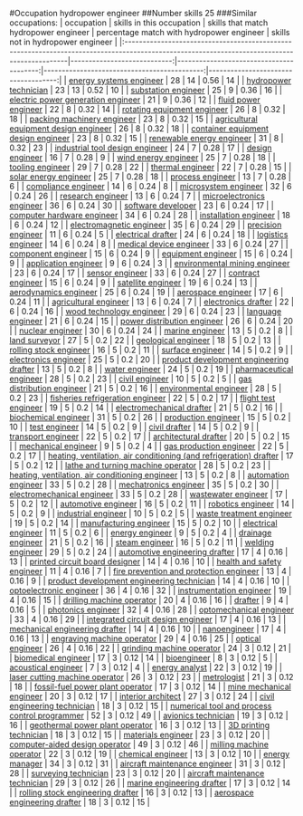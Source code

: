 #Occupation hydropower engineer
##Number skills 25
###Similar occupations:
| occupation                                                                                                                                  |   skills in this occupation |   skills that match hydropower engineer |   percentage match with hydropower engineer |   skills not in hydropower engineer |
|:--------------------------------------------------------------------------------------------------------------------------------------------|----------------------------:|----------------------------------------:|--------------------------------------------:|------------------------------------:|
| [energy systems engineer](energy_systems_engineer.md)                                                                                       |                          28 |                                      14 |                                        0.56 |                                  14 |
| [hydropower technician](hydropower_technician.md)                                                                                           |                          23 |                                      13 |                                        0.52 |                                  10 |
| [substation engineer](substation_engineer.md)                                                                                               |                          25 |                                       9 |                                        0.36 |                                  16 |
| [electric power generation engineer](electric_power_generation_engineer.md)                                                                 |                          21 |                                       9 |                                        0.36 |                                  12 |
| [fluid power engineer](fluid_power_engineer.md)                                                                                             |                          22 |                                       8 |                                        0.32 |                                  14 |
| [rotating equipment engineer](rotating_equipment_engineer.md)                                                                               |                          26 |                                       8 |                                        0.32 |                                  18 |
| [packing machinery engineer](packing_machinery_engineer.md)                                                                                 |                          23 |                                       8 |                                        0.32 |                                  15 |
| [agricultural equipment design engineer](agricultural_equipment_design_engineer.md)                                                         |                          26 |                                       8 |                                        0.32 |                                  18 |
| [container equipment design engineer](container_equipment_design_engineer.md)                                                               |                          23 |                                       8 |                                        0.32 |                                  15 |
| [renewable energy engineer](renewable_energy_engineer.md)                                                                                   |                          31 |                                       8 |                                        0.32 |                                  23 |
| [industrial tool design engineer](industrial_tool_design_engineer.md)                                                                       |                          24 |                                       7 |                                        0.28 |                                  17 |
| [design engineer](design_engineer.md)                                                                                                       |                          16 |                                       7 |                                        0.28 |                                   9 |
| [wind energy engineer](wind_energy_engineer.md)                                                                                             |                          25 |                                       7 |                                        0.28 |                                  18 |
| [tooling engineer](tooling_engineer.md)                                                                                                     |                          29 |                                       7 |                                        0.28 |                                  22 |
| [thermal engineer](thermal_engineer.md)                                                                                                     |                          22 |                                       7 |                                        0.28 |                                  15 |
| [solar energy engineer](solar_energy_engineer.md)                                                                                           |                          25 |                                       7 |                                        0.28 |                                  18 |
| [process engineer](process_engineer.md)                                                                                                     |                          13 |                                       7 |                                        0.28 |                                   6 |
| [compliance engineer](compliance_engineer.md)                                                                                               |                          14 |                                       6 |                                        0.24 |                                   8 |
| [microsystem engineer](microsystem_engineer.md)                                                                                             |                          32 |                                       6 |                                        0.24 |                                  26 |
| [research engineer](research_engineer.md)                                                                                                   |                          13 |                                       6 |                                        0.24 |                                   7 |
| [microelectronics engineer](microelectronics_engineer.md)                                                                                   |                          36 |                                       6 |                                        0.24 |                                  30 |
| [software developer](software_developer.md)                                                                                                 |                          23 |                                       6 |                                        0.24 |                                  17 |
| [computer hardware engineer](computer_hardware_engineer.md)                                                                                 |                          34 |                                       6 |                                        0.24 |                                  28 |
| [installation engineer](installation_engineer.md)                                                                                           |                          18 |                                       6 |                                        0.24 |                                  12 |
| [electromagnetic engineer](electromagnetic_engineer.md)                                                                                     |                          35 |                                       6 |                                        0.24 |                                  29 |
| [precision engineer](precision_engineer.md)                                                                                                 |                          11 |                                       6 |                                        0.24 |                                   5 |
| [electrical drafter](electrical_drafter.md)                                                                                                 |                          24 |                                       6 |                                        0.24 |                                  18 |
| [logistics engineer](logistics_engineer.md)                                                                                                 |                          14 |                                       6 |                                        0.24 |                                   8 |
| [medical device engineer](medical_device_engineer.md)                                                                                       |                          33 |                                       6 |                                        0.24 |                                  27 |
| [component engineer](component_engineer.md)                                                                                                 |                          15 |                                       6 |                                        0.24 |                                   9 |
| [equipment engineer](equipment_engineer.md)                                                                                                 |                          15 |                                       6 |                                        0.24 |                                   9 |
| [application engineer](application_engineer.md)                                                                                             |                           9 |                                       6 |                                        0.24 |                                   3 |
| [environmental mining engineer](environmental_mining_engineer.md)                                                                           |                          23 |                                       6 |                                        0.24 |                                  17 |
| [sensor engineer](sensor_engineer.md)                                                                                                       |                          33 |                                       6 |                                        0.24 |                                  27 |
| [contract engineer](contract_engineer.md)                                                                                                   |                          15 |                                       6 |                                        0.24 |                                   9 |
| [satellite engineer](satellite_engineer.md)                                                                                                 |                          19 |                                       6 |                                        0.24 |                                  13 |
| [aerodynamics engineer](aerodynamics_engineer.md)                                                                                           |                          25 |                                       6 |                                        0.24 |                                  19 |
| [aerospace engineer](aerospace_engineer.md)                                                                                                 |                          17 |                                       6 |                                        0.24 |                                  11 |
| [agricultural engineer](agricultural_engineer.md)                                                                                           |                          13 |                                       6 |                                        0.24 |                                   7 |
| [electronics drafter](electronics_drafter.md)                                                                                               |                          22 |                                       6 |                                        0.24 |                                  16 |
| [wood technology engineer](wood_technology_engineer.md)                                                                                     |                          29 |                                       6 |                                        0.24 |                                  23 |
| [language engineer](language_engineer.md)                                                                                                   |                          21 |                                       6 |                                        0.24 |                                  15 |
| [power distribution engineer](power_distribution_engineer.md)                                                                               |                          26 |                                       6 |                                        0.24 |                                  20 |
| [nuclear engineer](nuclear_engineer.md)                                                                                                     |                          30 |                                       6 |                                        0.24 |                                  24 |
| [marine engineer](marine_engineer.md)                                                                                                       |                          13 |                                       5 |                                        0.2  |                                   8 |
| [land surveyor](land_surveyor.md)                                                                                                           |                          27 |                                       5 |                                        0.2  |                                  22 |
| [geological engineer](geological_engineer.md)                                                                                               |                          18 |                                       5 |                                        0.2  |                                  13 |
| [rolling stock engineer](rolling_stock_engineer.md)                                                                                         |                          16 |                                       5 |                                        0.2  |                                  11 |
| [surface engineer](surface_engineer.md)                                                                                                     |                          14 |                                       5 |                                        0.2  |                                   9 |
| [electronics engineer](electronics_engineer.md)                                                                                             |                          25 |                                       5 |                                        0.2  |                                  20 |
| [product development engineering drafter](product_development_engineering_drafter.md)                                                       |                          13 |                                       5 |                                        0.2  |                                   8 |
| [water engineer](water_engineer.md)                                                                                                         |                          24 |                                       5 |                                        0.2  |                                  19 |
| [pharmaceutical engineer](pharmaceutical_engineer.md)                                                                                       |                          28 |                                       5 |                                        0.2  |                                  23 |
| [civil engineer](civil_engineer.md)                                                                                                         |                          10 |                                       5 |                                        0.2  |                                   5 |
| [gas distribution engineer](gas_distribution_engineer.md)                                                                                   |                          21 |                                       5 |                                        0.2  |                                  16 |
| [environmental engineer](environmental_engineer.md)                                                                                         |                          28 |                                       5 |                                        0.2  |                                  23 |
| [fisheries refrigeration engineer](fisheries_refrigeration_engineer.md)                                                                     |                          22 |                                       5 |                                        0.2  |                                  17 |
| [flight test engineer](flight_test_engineer.md)                                                                                             |                          19 |                                       5 |                                        0.2  |                                  14 |
| [electromechanical drafter](electromechanical_drafter.md)                                                                                   |                          21 |                                       5 |                                        0.2  |                                  16 |
| [biochemical engineer](biochemical_engineer.md)                                                                                             |                          31 |                                       5 |                                        0.2  |                                  26 |
| [production engineer](production_engineer.md)                                                                                               |                          15 |                                       5 |                                        0.2  |                                  10 |
| [test engineer](test_engineer.md)                                                                                                           |                          14 |                                       5 |                                        0.2  |                                   9 |
| [civil drafter](civil_drafter.md)                                                                                                           |                          14 |                                       5 |                                        0.2  |                                   9 |
| [transport engineer](transport_engineer.md)                                                                                                 |                          22 |                                       5 |                                        0.2  |                                  17 |
| [architectural drafter](architectural_drafter.md)                                                                                           |                          20 |                                       5 |                                        0.2  |                                  15 |
| [mechanical engineer](mechanical_engineer.md)                                                                                               |                           9 |                                       5 |                                        0.2  |                                   4 |
| [gas production engineer](gas_production_engineer.md)                                                                                       |                          22 |                                       5 |                                        0.2  |                                  17 |
| [heating, ventilation, air conditioning (and refrigeration) drafter](heating,_ventilation,_air_conditioning_(and_refrigeration)_drafter.md) |                          17 |                                       5 |                                        0.2  |                                  12 |
| [lathe and turning machine operator](lathe_and_turning_machine_operator.md)                                                                 |                          28 |                                       5 |                                        0.2  |                                  23 |
| [heating, ventilation, air conditioning engineer](heating,_ventilation,_air_conditioning_engineer.md)                                       |                          13 |                                       5 |                                        0.2  |                                   8 |
| [automation engineer](automation_engineer.md)                                                                                               |                          33 |                                       5 |                                        0.2  |                                  28 |
| [mechatronics engineer](mechatronics_engineer.md)                                                                                           |                          35 |                                       5 |                                        0.2  |                                  30 |
| [electromechanical engineer](electromechanical_engineer.md)                                                                                 |                          33 |                                       5 |                                        0.2  |                                  28 |
| [wastewater engineer](wastewater_engineer.md)                                                                                               |                          17 |                                       5 |                                        0.2  |                                  12 |
| [automotive engineer](automotive_engineer.md)                                                                                               |                          16 |                                       5 |                                        0.2  |                                  11 |
| [robotics engineer](robotics_engineer.md)                                                                                                   |                          14 |                                       5 |                                        0.2  |                                   9 |
| [industrial engineer](industrial_engineer.md)                                                                                               |                          10 |                                       5 |                                        0.2  |                                   5 |
| [waste treatment engineer](waste_treatment_engineer.md)                                                                                     |                          19 |                                       5 |                                        0.2  |                                  14 |
| [manufacturing engineer](manufacturing_engineer.md)                                                                                         |                          15 |                                       5 |                                        0.2  |                                  10 |
| [electrical engineer](electrical_engineer.md)                                                                                               |                          11 |                                       5 |                                        0.2  |                                   6 |
| [energy engineer](energy_engineer.md)                                                                                                       |                           9 |                                       5 |                                        0.2  |                                   4 |
| [drainage engineer](drainage_engineer.md)                                                                                                   |                          21 |                                       5 |                                        0.2  |                                  16 |
| [steam engineer](steam_engineer.md)                                                                                                         |                          16 |                                       5 |                                        0.2  |                                  11 |
| [welding engineer](welding_engineer.md)                                                                                                     |                          29 |                                       5 |                                        0.2  |                                  24 |
| [automotive engineering drafter](automotive_engineering_drafter.md)                                                                         |                          17 |                                       4 |                                        0.16 |                                  13 |
| [printed circuit board designer](printed_circuit_board_designer.md)                                                                         |                          14 |                                       4 |                                        0.16 |                                  10 |
| [health and safety engineer](health_and_safety_engineer.md)                                                                                 |                          11 |                                       4 |                                        0.16 |                                   7 |
| [fire prevention and protection engineer](fire_prevention_and_protection_engineer.md)                                                       |                          13 |                                       4 |                                        0.16 |                                   9 |
| [product development engineering technician](product_development_engineering_technician.md)                                                 |                          14 |                                       4 |                                        0.16 |                                  10 |
| [optoelectronic engineer](optoelectronic_engineer.md)                                                                                       |                          36 |                                       4 |                                        0.16 |                                  32 |
| [instrumentation engineer](instrumentation_engineer.md)                                                                                     |                          19 |                                       4 |                                        0.16 |                                  15 |
| [drilling machine operator](drilling_machine_operator.md)                                                                                   |                          20 |                                       4 |                                        0.16 |                                  16 |
| [drafter](drafter.md)                                                                                                                       |                           9 |                                       4 |                                        0.16 |                                   5 |
| [photonics engineer](photonics_engineer.md)                                                                                                 |                          32 |                                       4 |                                        0.16 |                                  28 |
| [optomechanical engineer](optomechanical_engineer.md)                                                                                       |                          33 |                                       4 |                                        0.16 |                                  29 |
| [integrated circuit design engineer](integrated_circuit_design_engineer.md)                                                                 |                          17 |                                       4 |                                        0.16 |                                  13 |
| [mechanical engineering drafter](mechanical_engineering_drafter.md)                                                                         |                          14 |                                       4 |                                        0.16 |                                  10 |
| [nanoengineer](nanoengineer.md)                                                                                                             |                          17 |                                       4 |                                        0.16 |                                  13 |
| [engraving machine operator](engraving_machine_operator.md)                                                                                 |                          29 |                                       4 |                                        0.16 |                                  25 |
| [optical engineer](optical_engineer.md)                                                                                                     |                          26 |                                       4 |                                        0.16 |                                  22 |
| [grinding machine operator](grinding_machine_operator.md)                                                                                   |                          24 |                                       3 |                                        0.12 |                                  21 |
| [biomedical engineer](biomedical_engineer.md)                                                                                               |                          17 |                                       3 |                                        0.12 |                                  14 |
| [bioengineer](bioengineer.md)                                                                                                               |                           8 |                                       3 |                                        0.12 |                                   5 |
| [acoustical engineer](acoustical_engineer.md)                                                                                               |                           7 |                                       3 |                                        0.12 |                                   4 |
| [energy analyst](energy_analyst.md)                                                                                                         |                          22 |                                       3 |                                        0.12 |                                  19 |
| [laser cutting machine operator](laser_cutting_machine_operator.md)                                                                         |                          26 |                                       3 |                                        0.12 |                                  23 |
| [metrologist](metrologist.md)                                                                                                               |                          21 |                                       3 |                                        0.12 |                                  18 |
| [fossil-fuel power plant operator](fossil-fuel_power_plant_operator.md)                                                                     |                          17 |                                       3 |                                        0.12 |                                  14 |
| [mine mechanical engineer](mine_mechanical_engineer.md)                                                                                     |                          20 |                                       3 |                                        0.12 |                                  17 |
| [interior architect](interior_architect.md)                                                                                                 |                          27 |                                       3 |                                        0.12 |                                  24 |
| [civil engineering technician](civil_engineering_technician.md)                                                                             |                          18 |                                       3 |                                        0.12 |                                  15 |
| [numerical tool and process control programmer](numerical_tool_and_process_control_programmer.md)                                           |                          52 |                                       3 |                                        0.12 |                                  49 |
| [avionics technician](avionics_technician.md)                                                                                               |                          19 |                                       3 |                                        0.12 |                                  16 |
| [geothermal power plant operator](geothermal_power_plant_operator.md)                                                                       |                          16 |                                       3 |                                        0.12 |                                  13 |
| [3D printing technician](3D_printing_technician.md)                                                                                         |                          18 |                                       3 |                                        0.12 |                                  15 |
| [materials engineer](materials_engineer.md)                                                                                                 |                          23 |                                       3 |                                        0.12 |                                  20 |
| [computer-aided design operator](computer-aided_design_operator.md)                                                                         |                          49 |                                       3 |                                        0.12 |                                  46 |
| [milling machine operator](milling_machine_operator.md)                                                                                     |                          22 |                                       3 |                                        0.12 |                                  19 |
| [chemical engineer](chemical_engineer.md)                                                                                                   |                          13 |                                       3 |                                        0.12 |                                  10 |
| [energy manager](energy_manager.md)                                                                                                         |                          34 |                                       3 |                                        0.12 |                                  31 |
| [aircraft maintenance engineer](aircraft_maintenance_engineer.md)                                                                           |                          31 |                                       3 |                                        0.12 |                                  28 |
| [surveying technician](surveying_technician.md)                                                                                             |                          23 |                                       3 |                                        0.12 |                                  20 |
| [aircraft maintenance technician](aircraft_maintenance_technician.md)                                                                       |                          29 |                                       3 |                                        0.12 |                                  26 |
| [marine engineering drafter](marine_engineering_drafter.md)                                                                                 |                          17 |                                       3 |                                        0.12 |                                  14 |
| [rolling stock engineering drafter](rolling_stock_engineering_drafter.md)                                                                   |                          16 |                                       3 |                                        0.12 |                                  13 |
| [aerospace engineering drafter](aerospace_engineering_drafter.md)                                                                           |                          18 |                                       3 |                                        0.12 |                                  15 |
